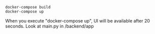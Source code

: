 ```
docker-compose build
docker-compose up
```

When you execute "docker-compose up", UI will be available after 20 seconds. Look at  main.py in /backend/app